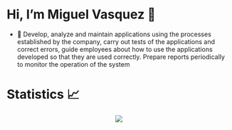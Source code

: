  # Hi, I’m Miguel Vasquez 👋
- 👀 Develop, analyze and maintain applications using the processes established by the company, carry out tests of the applications and correct errors, guide employees about how to use the applications developed so that they are used correctly. Prepare reports periodically to monitor the operation of the system

# Statistics  📈

<p align="center">
  <img src="https://github-readme-stats.vercel.app/api/?username=mvasquez1987&bg_color=3e7bac&title_color=ffdd55&icon_color=ffdd55&text_color=ffdd55&show_icons=true&count_private=true">
</p>

<!---
mvasquez1987/mvasquez1987 is a ✨ special ✨ repository because its `README.md` (this file) appears on your GitHub profile.
You can click the Preview link to take a look at your changes.
--->
